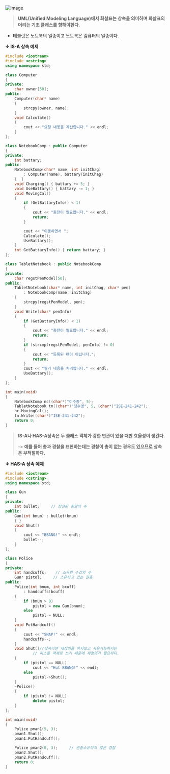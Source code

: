 ![image](https://user-images.githubusercontent.com/80379900/113986106-d666cb80-9887-11eb-8cfd-74fce0a8832e.png)

> **UML(Unified Modeling Language)에서 화살표는 상속을 의미하며 화살표의 머리는 기초 클래스를 향해야한다.** 

- 테블릿은 노트북의 일종이고 노트북은 컴퓨터의 일종이다.

**↓ IS-A 상속 예제**

```C++
#include <iostream>
#include <cstring>
using namespace std;

class Computer
{
private:
	char owner[50];
public:
	Computer(char* name)
	{
		strcpy(owner, name);
	}
	void Calculate()
	{
		cout << "요청 내용을 계산합니다." << endl;
	}
};

class NotebookComp : public Computer
{
private:
	int battary;
public:
	NotebookComp(char* name, int initChag)
		: Computer(name), battary(initChag)
	{  }
	void Charging() { battary += 5; }
	void UseBattary() { battary -= 1; }
	void MovingCal()
	{
		if (GetBattaryInfo() < 1)
		{
			cout << "충전이 필요합니다." << endl;
			return;
		}

		cout << "이동하면서 ";
		Calculate();
		UseBattary();
	}
	int GetBattaryInfo() { return battary; }
};

class TabletNotebook : public NotebookComp
{
private:
	char regstPenModel[50];
public:
	TabletNotebook(char* name, int initChag, char* pen)
		: NotebookComp(name, initChag)
	{
		strcpy(regstPenModel, pen);
	}
	void Write(char* penInfo)
	{
		if (GetBattaryInfo() < 1)
		{
			cout << "충전이 필요합니다." << endl;
			return;
		}
		if (strcmp(regstPenModel, penInfo) != 0)
		{
			cout << "등록된 펜이 아닙니다.";
			return;
		}
		cout << "필기 내용을 처리합니다." << endl;
		UseBattary();
	}
};

int main(void)
{
	NotebookComp nc((char*)"이수종", 5);
	TabletNotebook tn((char*)"정수영", 5, (char*)"ISE-241-242");
	nc.MovingCal();
	tn.Write((char*)"ISE-241-242");
	return 0;
}
```
> **IS-A나 HAS-A상속은 두 클래스 객체가 강한 연관이 있을 때만 효율성이 생긴다.**
> 
> -> **예를 들어 총과 경찰을 표현하는데는 경찰이 총이 없는 경우도 있으므로 상속은 부적절하다.** 

**↓ HAS-A 상속 예제**

```C++
#include <iostream>
#include <cstring>
using namespace std;

class Gun
{
private:
	int bullet;    	// 장전된 총알의 수
public:
	Gun(int bnum) : bullet(bnum)
	{ }
	void Shut()
	{
		cout << "BBANG!" << endl;
		bullet--;
	}
};

class Police
{
private:
	int handcuffs;    // 소유한 수갑의 수
	Gun* pistol;     // 소유하고 있는 권총
public:
	Police(int bnum, int bcuff)
		: handcuffs(bcuff)
	{
		if (bnum > 0)
			pistol = new Gun(bnum);
		else
			pistol = NULL;
	}
	void PutHandcuff()
	{
		cout << "SNAP!" << endl;
		handcuffs--;
	}
	void Shut()//상속이면 재정의를 하지않고 사용가능하지만
			// 피스톨 객체로 쓰기 때문에 재정의가 필요하다.
	{
		if (pistol == NULL)
			cout << "Hut BBANG!" << endl;
		else
			pistol->Shut();
	}
	~Police()
	{
		if (pistol != NULL)
			delete pistol;
	}
};

int main(void)
{
	Police pman1(5, 3);
	pman1.Shut();
	pman1.PutHandcuff();

	Police pman2(0, 3);     // 권총소유하지 않은 경찰
	pman2.Shut();
	pman2.PutHandcuff();
	return 0;
}
```
